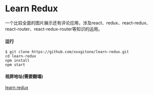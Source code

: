 # Learn Redux

一个比较全面的图片展示还有评论应用，涉及react、redux、react-redux、react-router、react-redux-router等知识的运用。

#### 运行
	$ git clone https://github.com/xxxgitone/learn-redux.git
	cd learn-redux
	npm install
	npm start
	
#### 视屏地址(需要翻墙)
[learn redux][1]


  [1]: https://github.com/xxxgitone/learn-redux
